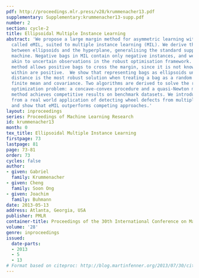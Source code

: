 ```yaml
---
pdf: http://proceedings.mlr.press/v28/krummenacher13.pdf
supplementary: Supplementary:krummenacher13-supp.pdf
number: 2
section: cycle-2
title: Ellipsoidal Multiple Instance Learning
abstract: 'We propose a large margin method for asymmetric learning with ellipsoids,
  called eMIL, suited to multiple instance learning (MIL). We derive the distance
  between ellipsoids and the hyperplane, generalising the standard support vector
  machine. Negative bags in MIL contain only negative instances, and we treat them
  akin to uncertain observations in the robust optimisation framework. However, our
  method allows positive bags to cross the margin, since it is not known which instances
  within are positive.  We show that representing bags as ellipsoids under the introduced
  distance is the most robust solution when treating a bag as a random variable with
  finite mean and covariance. Two algorithms are derived to solve the resulting non-convex
  optimization problem: a concave-convex procedure and a quasi-Newton method. Our
  method achieves competitive results on benchmark datasets. We introduce a MIL dataset
  from a real world application of detecting wheel defects from multiple partial observations,
  and show that eMIL outperforms competing approaches.'
layout: inproceedings
series: Proceedings of Machine Learning Research
id: krummenacher13
month: 0
tex_title: Ellipsoidal Multiple Instance Learning
firstpage: 73
lastpage: 81
page: 73-81
order: 73
cycles: false
author:
- given: Gabriel
  family: Krummenacher
- given: Cheng
  family: Soon Ong
- given: Joachim
  family: Buhmann
date: 2013-05-13
address: Atlanta, Georgia, USA
publisher: PMLR
container-title: Proceedings of the 30th International Conference on Machine Learning
volume: '28'
genre: inproceedings
issued:
  date-parts:
  - 2013
  - 5
  - 13
# Format based on citeproc: http://blog.martinfenner.org/2013/07/30/citeproc-yaml-for-bibliographies/
---
```


